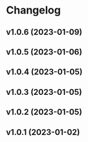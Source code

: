 # Changelog

<!--next-version-placeholder-->

## v1.0.6 (2023-01-09)


## v1.0.5 (2023-01-06)


## v1.0.4 (2023-01-05)


## v1.0.3 (2023-01-05)


## v1.0.2 (2023-01-05)


## v1.0.1 (2023-01-02)

